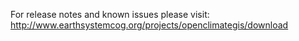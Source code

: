 For release notes and known issues please visit: http://www.earthsystemcog.org/projects/openclimategis/download